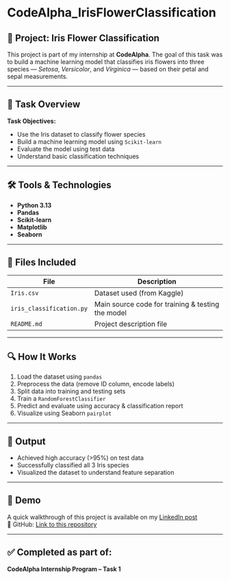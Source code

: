 # CodeAlpha_IrisFlowerClassification

## 🌸 Project: Iris Flower Classification

This project is part of my internship at **CodeAlpha**. The goal of this task was to build a machine learning model that classifies iris flowers into three species — *Setosa*, *Versicolor*, and *Virginica* — based on their petal and sepal measurements.

---

## 🚀 Task Overview

**Task Objectives:**
- Use the Iris dataset to classify flower species
- Build a machine learning model using `Scikit-learn`
- Evaluate the model using test data
- Understand basic classification techniques

---

## 🛠 Tools & Technologies

- **Python 3.13**
- **Pandas**
- **Scikit-learn**
- **Matplotlib**
- **Seaborn**

---

## 📁 Files Included

| File | Description |
|------|-------------|
| `Iris.csv` | Dataset used (from Kaggle) |
| `iris_classification.py` | Main source code for training & testing the model |
| `README.md` | Project description file |

---

## 🔍 How It Works

1. Load the dataset using `pandas`
2. Preprocess the data (remove ID column, encode labels)
3. Split data into training and testing sets
4. Train a `RandomForestClassifier`
5. Predict and evaluate using accuracy & classification report
6. Visualize using Seaborn `pairplot`

---

## 🎯 Output

- Achieved high accuracy (>95%) on test data
- Successfully classified all 3 Iris species
- Visualized the dataset to understand feature separation

---

## 📸 Demo

A quick walkthrough of this project is available on my [LinkedIn post](#)  
📂 GitHub: [Link to this repository](#)

---

## ✅ Completed as part of:
**CodeAlpha Internship Program – Task 1**

